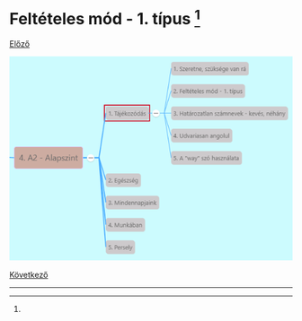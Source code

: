 # Feltételes mód - 1. típus [^1]

[Előző](1.md)

![4.1](images/4.1.png)



[Következő](3.md)

---
[^1]: 